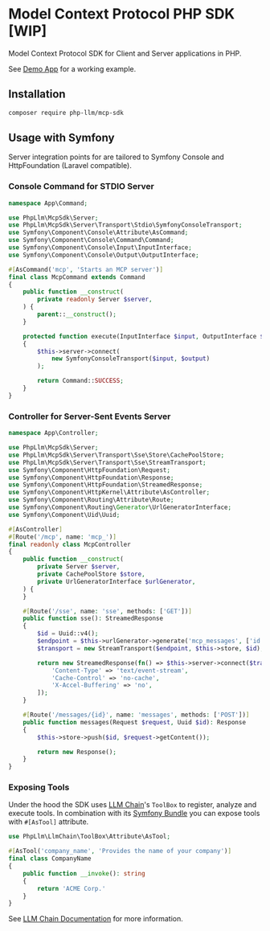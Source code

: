 # Model Context Protocol PHP SDK [WIP]

Model Context Protocol SDK for Client and Server applications in PHP.

See [Demo App](https://github.com/php-llm/mcp-demo) for a working example.

## Installation

```bash
composer require php-llm/mcp-sdk
```

## Usage with Symfony

Server integration points for are tailored to Symfony Console and HttpFoundation (Laravel compatible).

### Console Command for STDIO Server

```php
namespace App\Command;

use PhpLlm\McpSdk\Server;
use PhpLlm\McpSdk\Server\Transport\Stdio\SymfonyConsoleTransport;
use Symfony\Component\Console\Attribute\AsCommand;
use Symfony\Component\Console\Command\Command;
use Symfony\Component\Console\Input\InputInterface;
use Symfony\Component\Console\Output\OutputInterface;

#[AsCommand('mcp', 'Starts an MCP server')]
final class McpCommand extends Command
{
    public function __construct(
        private readonly Server $server,
    ) {
        parent::__construct();
    }

    protected function execute(InputInterface $input, OutputInterface $output): int
    {
        $this->server->connect(
            new SymfonyConsoleTransport($input, $output)
        );

        return Command::SUCCESS;
    }
}
```

### Controller for Server-Sent Events Server

```php
namespace App\Controller;

use PhpLlm\McpSdk\Server;
use PhpLlm\McpSdk\Server\Transport\Sse\Store\CachePoolStore;
use PhpLlm\McpSdk\Server\Transport\Sse\StreamTransport;
use Symfony\Component\HttpFoundation\Request;
use Symfony\Component\HttpFoundation\Response;
use Symfony\Component\HttpFoundation\StreamedResponse;
use Symfony\Component\HttpKernel\Attribute\AsController;
use Symfony\Component\Routing\Attribute\Route;
use Symfony\Component\Routing\Generator\UrlGeneratorInterface;
use Symfony\Component\Uid\Uuid;

#[AsController]
#[Route('/mcp', name: 'mcp_')]
final readonly class McpController
{
    public function __construct(
        private Server $server,
        private CachePoolStore $store,
        private UrlGeneratorInterface $urlGenerator,
    ) {
    }

    #[Route('/sse', name: 'sse', methods: ['GET'])]
    public function sse(): StreamedResponse
    {
        $id = Uuid::v4();
        $endpoint = $this->urlGenerator->generate('mcp_messages', ['id' => $id], UrlGeneratorInterface::ABSOLUTE_URL);
        $transport = new StreamTransport($endpoint, $this->store, $id);

        return new StreamedResponse(fn() => $this->server->connect($transport), headers: [
            'Content-Type' => 'text/event-stream',
            'Cache-Control' => 'no-cache',
            'X-Accel-Buffering' => 'no',
        ]);
    }

    #[Route('/messages/{id}', name: 'messages', methods: ['POST'])]
    public function messages(Request $request, Uuid $id): Response
    {
        $this->store->push($id, $request->getContent());

        return new Response();
    }
}
```

### Exposing Tools

Under the hood the SDK uses [LLM Chain](https://github.com/php-llm/llm-chain)'s `ToolBox` to register, analyze and
execute tools. In combination with its [Symfony Bundle](https://github.com/php-llm/llm-chain-bundle) you can expose
tools with `#[AsTool]` attribute.

```php
use PhpLlm\LlmChain\ToolBox\Attribute\AsTool;

#[AsTool('company_name', 'Provides the name of your company')]
final class CompanyName
{
    public function __invoke(): string
    {
        return 'ACME Corp.'
    }
}
```
See [LLM Chain Documentation](https://github.com/php-llm/llm-chain?tab=readme-ov-file#tools) for more information.
